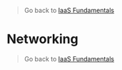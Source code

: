 > Go back to [IaaS Fundamentals](0-iaasfundamentals.md#delivery-guide)

# Networking










> Go back to [IaaS Fundamentals](0-iaasfundamentals.md#delivery-guide)